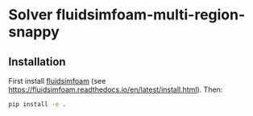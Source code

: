 # Solver fluidsimfoam-multi-region-snappy

## Installation

First install [fluidsimfoam] (see
https://fluidsimfoam.readthedocs.io/en/latest/install.html). Then:

```sh
pip install -e .
```

[fluidsimfoam]: https://foss.heptapod.net/fluiddyn/fluidsimfoam
